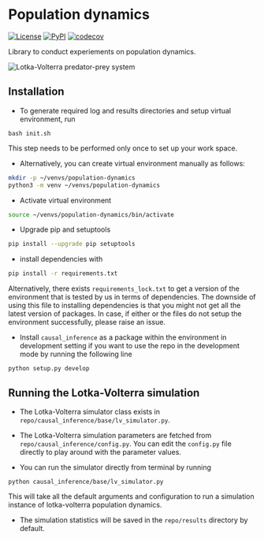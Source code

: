 # Population dynamics

[![License](https://img.shields.io/pypi/l/causal-inference-population-dynamics.svg?color=green)](https://github.com/artificial-life-lab/population-dynamics/raw/master/LICENSE)
[![PyPI](https://img.shields.io/pypi/v/causal-inference-population-dynamics.svg?color=green)](https://pypi.org/project/causal-inference-population-dynamics)
[![codecov](https://codecov.io/gh/artificial-life-lab/population-dynamics/branch/master/graph/badge.svg?token=3SHJIARPOG)](https://codecov.io/gh/artificial-life-lab/population-dynamics)

Library to conduct experiements on population dynamics.

![Lotka-Volterra predator-prey system](docs/graphics/predator_prey.png)

## Installation

- To generate required log and results directories and setup virtual environment, run

```(bash)
bash init.sh
```
This step needs to be performed only once to set up your work space.

- Alternatively, you can create virtual environment manually as follows:

```bash
mkdir -p ~/venvs/population-dynamics
python3 -m venv ~/venvs/population-dynamics
```

- Activate virtual environment
```bash
source ~/venvs/population-dynamics/bin/activate
```

- Upgrade pip and setuptools
```bash
pip install --upgrade pip setuptools
```

- install dependencies with
```bash
pip install -r requirements.txt
```
Alternatively, there exists `requirements_lock.txt` to get a version of the environment that is tested by us in terms of dependencies. The downside of using this file to installing dependencies is that you might not get all the latest version of packages.
In case, if either or the files do not setup the environment successfully, please raise an issue.

- Install `causal_inference` as a package within the environment in development setting if you want to use the repo in the development mode by running the following line

```(bash)
python setup.py develop
```

## Running the Lotka-Volterra simulation

- The Lotka-Volterra simulator class exists in `repo/causal_inference/base/lv_simulator.py`.
- The Lotka-Volterra simulation parameters are fetched from `repo/causal_inference/config.py`.
You can edit the `config.py` file directly to play around with the parameter values.

- You can run the simulator directly from terminal by running

```(bash)
python causal_inference/base/lv_simulator.py
```
This will take all the default arguments and configuration to run a simulation instance of lotka-volterra population dynamics.

- The simulation statistics will be saved in the `repo/results` directory by default.
